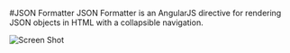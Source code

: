 #JSON Formatter
JSON Formatter is an AngularJS directive for rendering JSON objects in HTML with a collapsible navigation.

![Screen Shot](https://raw.githubusercontent.com/mohsen1/json-formatter/master/app/images/screenshot.png)
